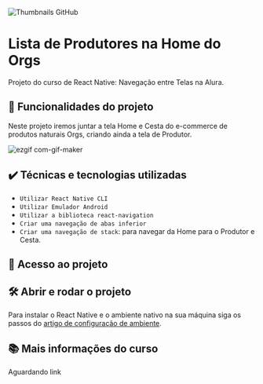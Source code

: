 
![Thumbnails GitHub](https://user-images.githubusercontent.com/9091491/140551733-972cbee3-ca0b-448e-ba64-a58e28e79012.png)

# Lista de Produtores na Home do Orgs

Projeto do curso de React Native: Navegação entre Telas na Alura.

## 🔨 Funcionalidades do projeto

Neste projeto iremos juntar a tela Home e Cesta do e-commerce de produtos naturais Orgs, criando ainda a tela de Produtor.

![ezgif com-gif-maker](https://user-images.githubusercontent.com/9091491/140552376-f1c1523d-5c69-42fe-a2fa-4021ed77160a.gif)


## ✔️ Técnicas e tecnologias utilizadas

- `Utilizar React Native CLI`
- `Utilizar Emulador Android`
- `Utilizar a biblioteca react-navigation`
- `Criar uma navegação de abas inferior`
- `Criar uma navegação de stack`: para navegar da Home para o Produtor e Cesta.

## 📁 Acesso ao projeto


## 🛠️ Abrir e rodar o projeto

Para instalar o React Native e o ambiente nativo na sua máquina siga os passos do [artigo de configuração de ambiente](https://www.alura.com.br/artigos/configurando-o-ambiente-react-native).

## 📚 Mais informações do curso

Aguardando link
